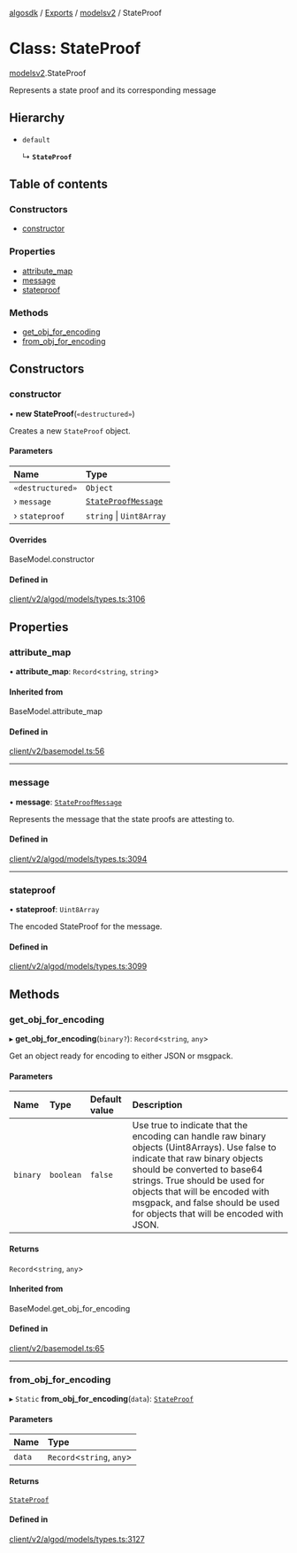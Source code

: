 [algosdk](../README.md) / [Exports](../modules.md) / [modelsv2](../modules/modelsv2.md) / StateProof

# Class: StateProof

[modelsv2](../modules/modelsv2.md).StateProof

Represents a state proof and its corresponding message

## Hierarchy

- `default`

  ↳ **`StateProof`**

## Table of contents

### Constructors

- [constructor](modelsv2.StateProof.md#constructor)

### Properties

- [attribute\_map](modelsv2.StateProof.md#attribute_map)
- [message](modelsv2.StateProof.md#message)
- [stateproof](modelsv2.StateProof.md#stateproof)

### Methods

- [get\_obj\_for\_encoding](modelsv2.StateProof.md#get_obj_for_encoding)
- [from\_obj\_for\_encoding](modelsv2.StateProof.md#from_obj_for_encoding)

## Constructors

### constructor

• **new StateProof**(`«destructured»`)

Creates a new `StateProof` object.

#### Parameters

| Name | Type |
| :------ | :------ |
| `«destructured»` | `Object` |
| › `message` | [`StateProofMessage`](modelsv2.StateProofMessage.md) |
| › `stateproof` | `string` \| `Uint8Array` |

#### Overrides

BaseModel.constructor

#### Defined in

[client/v2/algod/models/types.ts:3106](https://github.com/algorand/js-algorand-sdk/blob/13a5d73/src/client/v2/algod/models/types.ts#L3106)

## Properties

### attribute\_map

• **attribute\_map**: `Record`<`string`, `string`\>

#### Inherited from

BaseModel.attribute\_map

#### Defined in

[client/v2/basemodel.ts:56](https://github.com/algorand/js-algorand-sdk/blob/13a5d73/src/client/v2/basemodel.ts#L56)

___

### message

• **message**: [`StateProofMessage`](modelsv2.StateProofMessage.md)

Represents the message that the state proofs are attesting to.

#### Defined in

[client/v2/algod/models/types.ts:3094](https://github.com/algorand/js-algorand-sdk/blob/13a5d73/src/client/v2/algod/models/types.ts#L3094)

___

### stateproof

• **stateproof**: `Uint8Array`

The encoded StateProof for the message.

#### Defined in

[client/v2/algod/models/types.ts:3099](https://github.com/algorand/js-algorand-sdk/blob/13a5d73/src/client/v2/algod/models/types.ts#L3099)

## Methods

### get\_obj\_for\_encoding

▸ **get_obj_for_encoding**(`binary?`): `Record`<`string`, `any`\>

Get an object ready for encoding to either JSON or msgpack.

#### Parameters

| Name | Type | Default value | Description |
| :------ | :------ | :------ | :------ |
| `binary` | `boolean` | `false` | Use true to indicate that the encoding can handle raw binary objects (Uint8Arrays). Use false to indicate that raw binary objects should be converted to base64 strings. True should be used for objects that will be encoded with msgpack, and false should be used for objects that will be encoded with JSON. |

#### Returns

`Record`<`string`, `any`\>

#### Inherited from

BaseModel.get\_obj\_for\_encoding

#### Defined in

[client/v2/basemodel.ts:65](https://github.com/algorand/js-algorand-sdk/blob/13a5d73/src/client/v2/basemodel.ts#L65)

___

### from\_obj\_for\_encoding

▸ `Static` **from_obj_for_encoding**(`data`): [`StateProof`](modelsv2.StateProof.md)

#### Parameters

| Name | Type |
| :------ | :------ |
| `data` | `Record`<`string`, `any`\> |

#### Returns

[`StateProof`](modelsv2.StateProof.md)

#### Defined in

[client/v2/algod/models/types.ts:3127](https://github.com/algorand/js-algorand-sdk/blob/13a5d73/src/client/v2/algod/models/types.ts#L3127)
